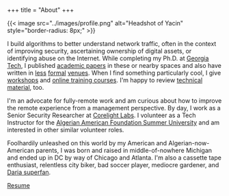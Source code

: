 +++
title = "About"
+++

{{< image src="../images/profile.png" alt="Headshot of Yacin" style="border-radius: 8px;" >}}

I build algorithms to better understand network traffic, often in the context
of improving security, ascertaining ownership of digital assets, or identifying
abuse on the Internet. While completing my Ph.D. at [Georgia
Tech](https://www.cc.gatech.edu/), I published [academic
papers](https://scholar.google.com/citations?user=WLiTyjsAAAAJ) in these or
nearby spaces and also have written in [less](../posts)
[formal](https://corelight.blog/author/yacin-nadji/)
[venues](https://iisp.gatech.edu/cybersecurity-news-commentary-january-2017).
When I find something particularly cool, I give
[workshops](https://forum.defcon.org/node/228551) and [online training
courses](https://learning.oreilly.com/live-training/courses/hands-on-adversarial-machine-learning/0636920285342/).
I'm happy to review [technical
material](https://learning.oreilly.com/library/view/strengthening-deep-neural/9781492044949/),
too.

I'm an advocate for fully-remote work and am curious about how to improve the
remote experience from a management perspective. By day, I work as a Senior
Security Researcher at [Corelight
Labs](https://corelight.com/company/corelight-labs/mission-team). I volunteer
as a Tech Instructor for the [Algerian American Foundation Summer
University](https://algerianamericanfoundation.org/) and am interested in other
similar volunteer roles.

Foolhardily unleashed on this world by my American and Algerian-now-American
parents, I was born and raised in middle-of-nowhere Michigan and ended up in DC
by way of Chicago and Atlanta. I'm also a cassette tape enthusiast, relentless
city biker, bad soccer player, mediocre gardener, and [Daria
superfan](https://www.instagram.com/dariascreens/).

[Resume](https://yacin.nadji.us/docs/resume.pdf)
